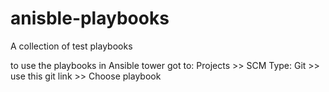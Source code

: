 # anisble-playbooks
A collection of test playbooks 

to use the playbooks in Ansible tower got to:
Projects >> SCM Type: Git >> use this git link >> Choose playbook
